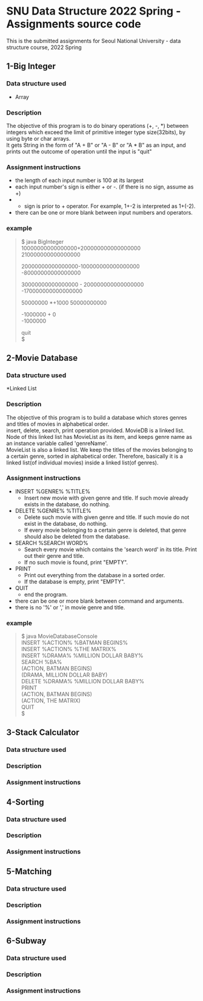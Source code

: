 # SNU Data Structure 2022 Spring - Assignments source code
This is the submitted assignments for Seoul National University - data structure course, 2022 Spring
## 1-Big Integer
### Data structure used
* Array
### Description
The objective of this program is to do binary operations (+, -, *) between integers which exceed the limit of primitive integer type size(32bits), by using byte or char arrays.    
It gets String in the form of "A + B" or "A - B" or "A * B" as an input, and prints out the outcome of operation until the input is "quit"   
### Assignment instructions
* the length of each input number is 100 at its largest   
* each input number's sign is either + or -. (if there is no sign, assume as +)   
* - sign is prior to + operator. For example, 1+-2 is interpreted as 1+(-2).   
* there can be one or more blank between input numbers and operators.   
### example
> $ java BigInteger 	
>10000000000000000+200000000000000000 
>210000000000000000 	 
>
>20000000000000000-100000000000000000
>-80000000000000000 	 
>
>30000000000000000 - 200000000000000000 
>-170000000000000000 	 
>
>50000000 *+1000 
>50000000000 	 
>
>-1000000 + 0 	
>-1000000 	 	 
>
>quit 	 
>$ 		 


## 2-Movie Database
### Data structure used
*Linked List   
### Description
The objective of this program is to build a database which stores genres and titles of movies in alphabetical order.   
insert, delete, search, print operation provided.
MovieDB is a linked list. Node of this linked list has MovieList as its item, and keeps genre name as an instance variable called 'genreName'.  
MovieList is also a linked list. We keep the titles of the movies belonging to a certain genre, sorted in alphabetical order.
Therefore, basically it is a linked list(of individual movies) inside a linked list(of genres).  
### Assignment instructions
* INSERT %GENRE% %TITLE%
	- Insert new movie with given genre and title. If such movie already exists in the database, do nothing.
* DELETE %GENRE% %TITLE%
	- Delete such movie with given genre and title. If such movie do not exist in the database, do nothing.  
	- If every movie belonging to a certain genre is deleted, that genre should also be deleted from the database.
* SEARCH %SEARCH WORD%
	- Search every movie which contains the 'search word' in its title. Print out their genre and title.
	- If no such movie is found, print "EMPTY".
* PRINT
	- Print out everything from the database in a sorted order.
	- If the database is empty, print "EMPTY".
* QUIT
	- end the program.
* there can be one or more blank between command and arguments.
* there is no '%' or ',' in movie genre and title.
### example
>$ java MovieDatabaseConsole 	 			
>INSERT %ACTION% %BATMAN BEGINS%			 
>INSERT %ACTION% %THE MATRIX%			 
>INSERT %DRAMA% %MILLION DOLLAR BABY%		 
>SEARCH %BA% 						
>(ACTION, BATMAN BEGINS) 	 			
>(DRAMA, MILLION DOLLAR BABY)				 
>DELETE %DRAMA% %MILLION DOLLAR BABY%		
>PRINT 	 						
>(ACTION, BATMAN BEGINS) 				
>(ACTION, THE MATRIX) 	 				
>QUIT 								
>$ 								 


## 3-Stack Calculator
### Data structure used
### Description
### Assignment instructions

## 4-Sorting
### Data structure used
### Description
### Assignment instructions

## 5-Matching
### Data structure used
### Description
### Assignment instructions

## 6-Subway
### Data structure used
### Description
### Assignment instructions